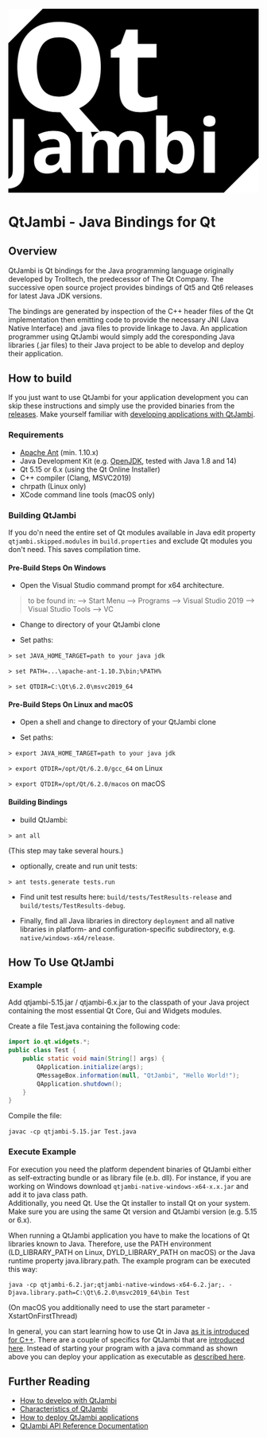 ![QtJambi - Java Bindings for Qt](https://github.com/OmixVisualization/qtjambi/raw/master/www/images/QtJambi_logo_2020.svg "QtJambi - Java Bindings for Qt")

# QtJambi - Java Bindings for Qt

## Overview

QtJambi is Qt bindings for the Java programming language originally developed by Trolltech, the predecessor of The Qt Company. 
The successive open source project provides bindings of Qt5 and Qt6 releases for latest Java JDK versions.

The bindings are generated by inspection of the C++ header files of the Qt implementation then emitting code to provide the 
necessary JNI (Java Native Interface) and .java files to provide linkage to Java. An application programmer using QtJambi 
would simply add the coresponding Java libraries (.jar files) to their Java project to be able to develop and deploy their application.

## How to build

If you just want to use QtJambi for your application development you can skip these instructions 
and simply use the provided binaries from the [releases](/OmixVisualization/qtjambi/releases).
Make yourself familiar with [developing applications with QtJambi](/OmixVisualization/qtjambi/wiki/How-to-develop-Qt-in-Java).

### Requirements
* [Apache Ant](https://ant.apache.org/) (min. 1.10.x)
* Java Development Kit (e.g. [OpenJDK](https://adoptopenjdk.net/), tested with Java 1.8 and 14)
* Qt 5.15 or 6.x (using the Qt Online Installer)
* C++ compiler (Clang, MSVC2019)
* chrpath (Linux only)
* XCode command line tools (macOS only)

### Building QtJambi
If you do'n need the entire set of Qt modules available in Java edit property `qtjambi.skipped.modules` in `build.properties` and exclude Qt modules you don't need.
This saves compilation time.

#### Pre-Build Steps On Windows
* Open the Visual Studio command prompt for x64 architecture.
> to be found in: --> Start Menu --> Programs --> Visual Studio 2019 --> Visual Studio Tools --> VC

* Change to directory of your QtJambi clone

* Set paths:

`> set JAVA_HOME_TARGET=path to your java jdk`

`> set PATH=...\apache-ant-1.10.3\bin;%PATH%`

`> set QTDIR=C:\Qt\6.2.0\msvc2019_64`

#### Pre-Build Steps On Linux and macOS

* Open a shell and change to directory of your QtJambi clone

* Set paths:

`> export JAVA_HOME_TARGET=path to your java jdk`

`> export QTDIR=/opt/Qt/6.2.0/gcc_64` on Linux

`> export QTDIR=/opt/Qt/6.2.0/macos` on macOS

#### Building Bindings

* build QtJambi:

`> ant all`

(This step may take several hours.)

* optionally, create and run unit tests:

`> ant tests.generate tests.run`

* Find unit test results here: `build/tests/TestResults-release` and `build/tests/TestResults-debug`.

* Finally, find all Java libraries in directory `deployment` and all native libraries in platform- and configuration-specific subdirectory, e.g. `native/windows-x64/release`.

## How To Use QtJambi

### Example

Add qtjambi-5.15.jar / qtjambi-6.x.jar to the classpath of your Java project containing the most essential Qt Core, Gui and Widgets modules.

Create a file Test.java containing the following code:

```java
import io.qt.widgets.*;
public class Test {
    public static void main(String[] args) {
        QApplication.initialize(args);
        QMessageBox.information(null, "QtJambi", "Hello World!");
        QApplication.shutdown();
    }
}
```

Compile the file:

`javac -cp qtjambi-5.15.jar Test.java`

### Execute Example

For execution you need the platform dependent binaries of QtJambi either as self-extracting bundle or as library file (e.b. dll). 
For instance, if you are working on Windows download `qtjambi-native-windows-x64-x.x.jar` and add it to java class path.  
Additionally, you need Qt. Use the Qt installer to install Qt on your system. Make sure you are using the same Qt version and QtJambi version (e.g. 5.15 or 6.x).

When running a QtJambi application you have to make the locations of Qt libraries known to Java.
Therefore, use the PATH environment (LD_LIBRARY_PATH on Linux, DYLD_LIBRARY_PATH on macOS) 
or the Java runtime property java.library.path. The example program can be executed this way:

```
java -cp qtjambi-6.2.jar;qtjambi-native-windows-x64-6.2.jar;. -Djava.library.path=C:\Qt\6.2.0\msvc2019_64\bin Test
```

(On macOS you additionally need to use the start parameter -XstartOnFirstThread)

In general, you can start learning how to use Qt in Java [as it is introduced for C++](https://doc.qt.io/qt-6/gettingstarted.html#create-your-first-applications). 
There are a couple of specifics for QtJambi that are [introduced here](/OmixVisualization/qtjambi/wiki/Characteristics-of-QtJambi). 
Instead of starting your program with a java command as shown above you can deploy your application as executable as [described here](/OmixVisualization/qtjambi/wiki/How-to-deploy-QtJambi-applications).

## Further Reading

* [How to develop with QtJambi](/OmixVisualization/qtjambi/wiki/How-to-develop-Qt-in-Java)
* [Characteristics of QtJambi](/OmixVisualization/qtjambi/wiki/Characteristics-of-QtJambi)
* [How to deploy QtJambi applications](/OmixVisualization/qtjambi/wiki/How-to-deploy-QtJambi-applications)
* [QtJambi API Reference Documentation](https://doc.qtjambi.io/latest)
